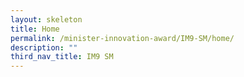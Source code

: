 ```yaml
---
layout: skeleton
title: Home
permalink: /minister-innovation-award/IM9-SM/home/
description: ""
third_nav_title: IM9 SM
---
```

